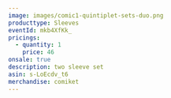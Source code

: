 ```yaml
---
image: images/comic1-quintiplet-sets-duo.png
producttype: Sleeves
eventId: mkb4XfKk_
pricings:
  - quantity: 1
    price: 46
onsale: true
description: two sleeve set
asin: s-LoEcdv_t6
merchandise: comiket
---
```

